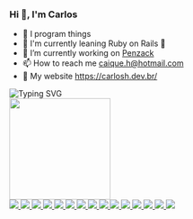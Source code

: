 <h3>Hi 👋, I'm Carlos</h3>

- 🤖 I program things
- 🧠 I'm currently leaning Ruby on Rails 💎
- 🔭 I’m currently working on [Penzack](https://penzack.com/)
- 📫 How to reach me caique.h@hotmail.com
- 👾 My website https://carlosh.dev.br/

<img src="https://readme-typing-svg.demolab.com?font=Fira+Code&weight=300&size=18&pause=500&color=488BE6&random=true&width=435&lines=keep+coding.+keep+learning." alt="Typing SVG" />

<div>
  <a href="https://github.com/carlosh-dev">
  <img height="180em" src="https://github-readme-stats.vercel.app/api/top-langs/?username=carlosh-dev&layout=compact&langs_count=10&theme=dark"/>
</div>

<div>
  <img src="https://img.shields.io/badge/typescript-%23007ACC.svg?style=for-the-badge&logo=typescript&logoColor=white">
  <img src="https://img.shields.io/badge/javascript-%23323330.svg?style=for-the-badge&logo=javascript&logoColor=%23F7DF1E" target="_blank">
  <img src="https://img.shields.io/badge/html5-%23E34F26.svg?style=for-the-badge&logo=html5&logoColor=white" target="_blank">
  <img src="https://img.shields.io/badge/css3-%231572B6.svg?style=for-the-badge&logo=css3&logoColor=white" target="_blank">
  <img src="https://img.shields.io/badge/react-%2320232a.svg?style=for-the-badge&logo=react&logoColor=%2361DAFB" target="_blank">
  <img src="https://img.shields.io/badge/-React%20Query-FF4154?style=for-the-badge&logo=react%20query&logoColor=white" target="_blank">
  <img src="https://img.shields.io/badge/Next-black?style=for-the-badge&logo=next.js&logoColor=white" target="_blank">
  <img src="https://img.shields.io/badge/tailwindcss-%2338B2AC.svg?style=for-the-badge&logo=tailwind-css&logoColor=white" target="_blank">
  <img src="https://img.shields.io/badge/zod-%233068b7.svg?style=for-the-badge&logo=zod&logoColor=white" target="_blank">
  <img src="https://img.shields.io/badge/rails-%23CC0000.svg?style=for-the-badge&logo=ruby-on-rails&logoColor=white" target="_blank">
  <img src="https://img.shields.io/badge/ruby-%23CC342D.svg?style=for-the-badge&logo=ruby&logoColor=white" target="_blank">
  <img src="https://img.shields.io/badge/node.js-6DA55F?style=for-the-badge&logo=node.js&logoColor=white" target="_blank">
  <img src="https://img.shields.io/badge/mysql-4479A1.svg?style=for-the-badge&logo=mysql&logoColor=white" target="_blank">
  <img src="https://img.shields.io/badge/postgres-%23316192.svg?style=for-the-badge&logo=postgresql&logoColor=white" target="_blank">
  <img src="https://img.shields.io/badge/docker-%230db7ed.svg?style=for-the-badge&logo=docker&logoColor=white" target="_blank">
</div>
